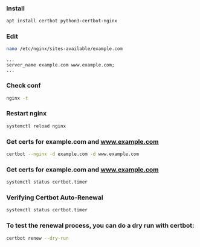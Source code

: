 ### Install
```sh
apt install certbot python3-certbot-nginx
```

### Edit
```sh
nano /etc/nginx/sites-available/example.com
```

```
...
server_name example.com www.example.com;
...
```

### Check conf
```sh
nginx -t
```

### Restart nginx
```sh
systemctl reload nginx
```

### Get certs for example.com and www.example.com
```sh
certbot --nginx -d example.com -d www.example.com
```

### Get certs for example.com and www.example.com
```sh
systemctl status certbot.timer
```

### Verifying Certbot Auto-Renewal
```sh
systemctl status certbot.timer
```

### To test the renewal process, you can do a dry run with certbot:
```sh
certbot renew --dry-run
```
